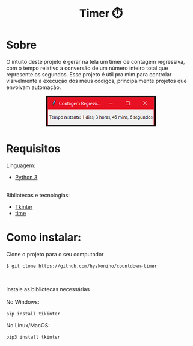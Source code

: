 <div align="center">
  <h1>Timer ⏱️</h1>
</div>

# Sobre
O intuito deste projeto é gerar na tela um timer de contagem regressiva, com o tempo relativo a conversão de um número inteiro total que represente os segundos. Esse projeto é útil pra mim para controlar visivelmente a execução dos meus códigos, principalmente projetos que envolvam automação. 
</br>
<div  align="center"><img src="assets/Screenshot_1.png"></div>

# Requisitos
Linguagem:
- [Python 3](https://www.python.org/)<br></br>

Bibliotecas e tecnologias:
- [Tkinter](https://tkdocs.com/)
- [time](https://docs.python.org/3/library/time.html)

# Como instalar:
Clone o projeto para o seu computador
```bash
$ git clone https://github.com/hyskoniho/countdown-timer
```
</br>

Instale as bibliotecas necessárias<br></br>
No Windows:
```bash
pip install tikinter
```
No Linux/MacOS:
```bash
pip3 install tkinter
```
